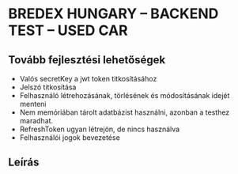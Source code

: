 <H1>BREDEX HUNGARY – BACKEND TEST – USED CAR</H1>
<h2>Tovább fejlesztési lehetőségek</h2>
<ul>
    <li>
        Valós secretKey a jwt token titkosításához
    </li>
    <li>
        Jelszó titkosítása
    </li>
    <li>
        Felhasználó létrehozásának, törlésének és módosításának idejét menteni
    </li>
    <li>
        Nem memóriában tárolt adatbázist használni, azonban a testhez maradhat.
    </li>
    <li>
        RefreshToken ugyan létrejön, de nincs használva
    </li>
    <li>
        Felhasználói jogok bevezetése
    </li>
</ul>

<h2>Leírás</h2>

